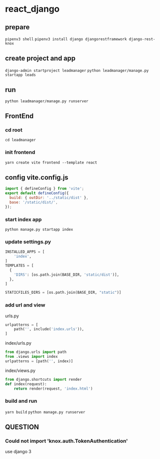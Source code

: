 # react_django

## prepare

`pipenv3 shell`
`pipenv3 install django djangorestframework django-rest-knox`

## create project and app

`django-admin startproject leadmanager`
`python leadmanager/manage.py startapp leads`

## run

`python leadmanager/manage.py runserver`

## FrontEnd

### cd root

`cd leadmanager`

### init frontend

`yarn create vite frontend --template react`

## config vite.config.js

```js
import { defineConfig } from 'vite';
export default defineConfig({
  build: { outDir: '../static/dist' },
  base: '/static/dist/',
});
```

### start index app

`python manage.py startapp index`

### update settings.py

```python
INSTALLED_APPS = [
    'index',
]
TEMPLATES = [
  {
    'DIRS': [os.path.join(BASE_DIR, 'static/dist')],
  },
]

STATICFILES_DIRS = [os.path.join(BASE_DIR, "static")]
```

### add url and view

urls.py

```python
urlpatterns = [
    path('', include('index.urls')),
]
```

index/urls.py

```python
from django.urls import path
from .views import index
urlpatterns = [path('', index)]
```

index/views.py

```python
from django.shortcuts import render
def index(request):
    return render(request, 'index.html')
```

### build and run

`yarn build`
`python manage.py runserver`

## QUESTION

### Could not import 'knox.auth.TokenAuthentication'

use django 3
